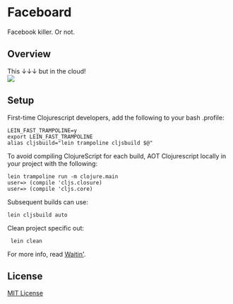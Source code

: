 # Faceboard

Facebook killer. Or not.

## Overview

This ↓↓↓ but in the cloud!<br>
<a href="https://thesacredprofession.files.wordpress.com/2012/08/abby-with-faceboard1.jpg"><img src="https://thesacredprofession.files.wordpress.com/2012/08/abby-with-faceboard1.jpg" style="max-width:900px"></a>

## Setup

First-time Clojurescript developers, add the following to your bash .profile:

    LEIN_FAST_TRAMPOLINE=y
    export LEIN_FAST_TRAMPOLINE
    alias cljsbuild="lein trampoline cljsbuild $@"

To avoid compiling ClojureScript for each build, AOT Clojurescript locally in your project with the following:

    lein trampoline run -m clojure.main
    user=> (compile 'cljs.closure)
    user=> (compile 'cljs.core)

Subsequent builds can use:

    lein cljsbuild auto

Clean project specific out:

     lein clean

For more info, read [Waitin'](http://swannodette.github.io/2014/12/22/waitin/).

## License

[MIT License](http://opensource.org/licenses/MIT)

